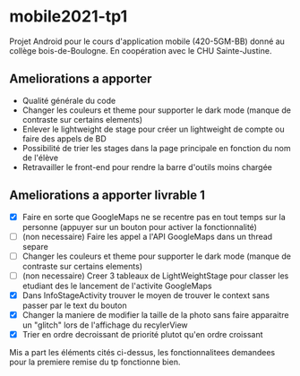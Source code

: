 # mobile2021-tp1
Projet Android pour le cours d'application mobile (420-5GM-BB) donné au collège bois-de-Boulogne. En coopération avec le CHU Sainte-Justine.
## Ameliorations a apporter
- Qualité générale du code
- Changer les couleurs et theme pour supporter le dark mode (manque de contraste sur certains elements)
- Enlever le lightweight de stage pour créer un lightweight de compte ou faire des appels de BD
- Possibilité de trier les stages dans la page principale en fonction du nom de l'élève
- Retravailler le front-end pour rendre la barre d'outils moins chargée


## Ameliorations a apporter livrable 1
- [x] Faire en sorte que GoogleMaps ne se recentre pas en tout temps sur la personne (appuyer sur un bouton pour activer la fonctionnalité)
- [ ] (non necessaire) Faire les appel a l'API GoogleMaps dans un thread separe
- [ ] Changer les couleurs et theme pour supporter le dark mode (manque de contraste sur certains elements)
- [ ] (non necessaire) Creer 3 tableaux de LightWeightStage pour classer les etudiant des le lancement de l'activite GoogleMaps
- [x] Dans InfoStageActivity trouver le moyen de trouver le context sans passer par le text du bouton
- [x] Changer la maniere de modifier la taille de la photo sans faire apparaitre un "glitch" lors de l'affichage du recylerView
- [x] Trier en ordre decroissant de priorité plutot qu'en ordre croissant

Mis a part les éléments cités ci-dessus, les fonctionnalitees demandees pour la premiere remise du tp fonctionne bien.
